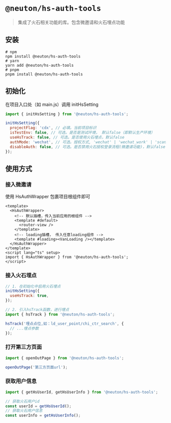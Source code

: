 # `@neuton/hs-auth-tools`

> 集成了火石相关功能的库。包含微邀请和火石埋点功能

## 安装

```
# npm
npm install @neuton/hs-auth-tools
# yarn
yarn add @neuton/hs-auth-tools
# pnpm
pnpm install @neuton/hs-auth-tools

```

## 初始化

在项目入口处（如 main.js）调用 initHsSetting

```javascript
import { initHsSetting } from '@neuton/hs-auth-tools';

initHsSetting({
  projectFlag: 'cdx', // 必填。当前项目标识
  isTestEnv: false, // 可选。是否是测试环境， 默认false（即默认生产环境）
  useHsTrack: false, // 可选。是否使用火石埋点，默认false
  authMode: 'wechat', // 可选。授权方式, 'wechat' | 'wechat_work' | 'scan'。默认wechat
  disableAuth: false, // 可选。是否禁用火石授权登录流程(微邀请功能)，默认false
});
```

## 使用方式

### 接入微邀请

使用 HsAuthWrapper 包裹项目根组件即可

```vue
<template>
  <HsAuthWrapper>
    <!-- 默认插槽，传入当前应用的根组件 -->
    <template #default>
      <router-view />
    </template>
    <!-- loading插槽， 传入任意loading组件 -->
    <template #loading><VanLoading /></template>
  </HsAuthWrapper>
</template>
<script lang="ts" setup>
import { HsAuthWrapper } from '@neuton/hs-auth-tools';
</script>
```

### 接入火石埋点

```javascript
// 1. 在初始化中启用火石埋点
initHsSetting({
  useHsTrack: true,
});

// 2. 引入hsTrack函数，进行埋点
import { hsTrack } from '@neuton/hs-auth-tools';

hsTrack('埋点点位,如：ld_user_point/chi_ctr_search', {
  // ...埋点参数
});
```

### 打开第三方页面

```javascript
import { openOutPage } from '@neuton/hs-auth-tools';

openOutPage('第三方页面url');
```

### 获取用户信息

```javascript
import { getHsUserId, getHsUserInfo } from '@neuton/hs-auth-tools';

// 获取火石用户id
const userId = getHsUserId();
// 获取火石用户信息
const userInfo = getHsUserInfo();
```
